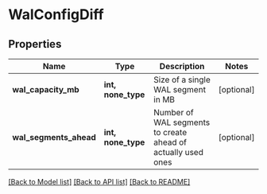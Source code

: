 # WalConfigDiff

## Properties
Name | Type | Description | Notes
------------ | ------------- | ------------- | -------------
**wal_capacity_mb** | **int, none_type** | Size of a single WAL segment in MB | [optional] 
**wal_segments_ahead** | **int, none_type** | Number of WAL segments to create ahead of actually used ones | [optional] 

[[Back to Model list]](../README.md#documentation-for-models) [[Back to API list]](../README.md#documentation-for-api-endpoints) [[Back to README]](../README.md)


